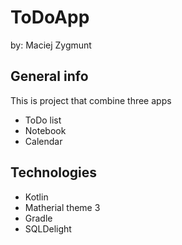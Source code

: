 # ToDoApp
by: Maciej Zygmunt
## General info
This is project that combine three apps
* ToDo list
* Notebook
* Calendar
## Technologies
* Kotlin
* Matherial theme 3
* Gradle
* SQLDelight
